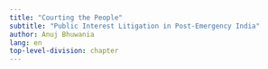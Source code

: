 ```yaml
---
title: "Courting the People"
subtitle: "Public Interest Litigation in Post-Emergency India"
author: Anuj Bhuwania
lang: en
top-level-division: chapter
---
```

